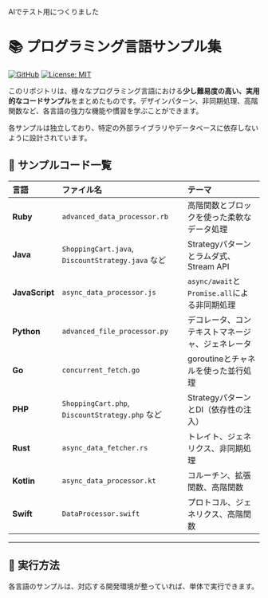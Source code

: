AIでテスト用につくりました

# 📚 プログラミング言語サンプル集

[![GitHub](https://img.shields.io/github/stars/YOUR_USERNAME/YOUR_REPOSITORY_NAME?style=social)](https://github.com/YOUR_USERNAME/YOUR_REPOSITORY_NAME)
[![License: MIT](https://img.shields.io/badge/License-MIT-yellow.svg)](https://opensource.org/licenses/MIT)

このリポジトリは、様々なプログラミング言語における**少し難易度の高い、実用的なコードサンプル**をまとめたものです。デザインパターン、非同期処理、高階関数など、各言語の強力な機能や慣習を学ぶことができます。

各サンプルは独立しており、特定の外部ライブラリやデータベースに依存しないように設計されています。

## 📁 サンプルコード一覧

| 言語 | ファイル名 | テーマ |
| :--- | :--- | :--- |
| **Ruby** | `advanced_data_processor.rb` | 高階関数とブロックを使った柔軟なデータ処理 |
| **Java** | `ShoppingCart.java`, `DiscountStrategy.java` など | Strategyパターンとラムダ式、Stream API |
| **JavaScript** | `async_data_processor.js` | `async/await`と`Promise.all`による非同期処理 |
| **Python** | `advanced_file_processor.py` | デコレータ、コンテキストマネージャ、ジェネレータ |
| **Go** | `concurrent_fetch.go` | goroutineとチャネルを使った並行処理 |
| **PHP** | `ShoppingCart.php`, `DiscountStrategy.php` など | StrategyパターンとDI（依存性の注入） |
| **Rust** | `async_data_fetcher.rs` | トレイト、ジェネリクス、非同期処理 |
| **Kotlin** | `async_data_processor.kt` | コルーチン、拡張関数、高階関数 |
| **Swift** | `DataProcessor.swift` | プロトコル、ジェネリクス、高階関数 |

---

## 🚀 実行方法

各言語のサンプルは、対応する開発環境が整っていれば、単体で実行できます。


